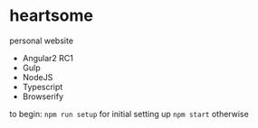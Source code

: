 # heartsome
personal website

*	Angular2 RC1
*	Gulp
*	NodeJS
*	Typescript
*	Browserify

to begin:
`npm run setup` for initial setting up
`npm start` otherwise